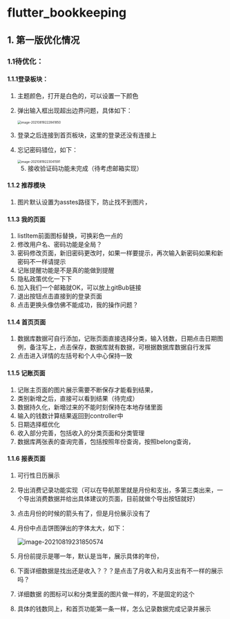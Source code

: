 # flutter_bookkeeping

## 1. 第一版优化情况

### 1.1待优化：

#### 1.1.1登录板块：

1. 主题颜色，打开是白色的，可以设置一下颜色

2. 弹出输入框出现超出边界问题，具体如下：

   <img src="E:/md%E6%96%87%E4%BB%B6/md%E6%96%87%E4%BB%B6%E5%9B%BE%E7%89%87/image-20210819222841850.png" alt="image-20210819222841850" style="zoom:50%;" />

3. 登录之后连接到首页板块，这里的登录还没有连接上

4. 忘记密码错位，如下：

   <img src="E:/md%E6%96%87%E4%BB%B6/md%E6%96%87%E4%BB%B6%E5%9B%BE%E7%89%87/image-20210819223041591.png" alt="image-20210819223041591" style="zoom:50%;" />

   5. 接收验证码功能未完成（待考虑邮箱实现）

#### 1.1.2  推荐模块

1. 图片默认设置为asstes路径下，防止找不到图片，

#### 1.1.3 我的页面

1. listItem前面图标替换，可换彩色一点的
2. 修改用户名、密码功能是全局？
3. 密码修改页面，新旧密码更改时，如果一样要提示，再次输入新密码如果和新密码不一样请提示
4. 记账提醒功能是不是真的能做到提醒
5. 隐私政策优化一下下
6. 加入我们一个邮箱就OK，可以放上gitBub链接
7. 退出按钮点击直接到的登录页面
8. 点击更换头像仿佛不能成功，我的操作问题？

#### 1.1.4 首页页面

1. 数据库数据可自行添加，记账页面直接选择分类，输入钱数，日期点击日期图例，备注写上，点击保存，数据库就有数据，可根据数据库数据自行发挥
2. 点击进入详情的左括号和个人中心保持一致

#### 1.1.5 记账页面

1. 记账主页面的图片展示需要不断保存才能看到结果，
2. 类别新增之后，直接可以看到结果（待完成）
3. 数据持久化，新增过来的不能时刻保持在本地存储里面
4. 输入的钱数计算结果返回到controller中
5. 日期选择框优化
6. 收入部分完善，包括收入的分类页面和分类管理
7. 数据库两张表的查询完善，包括按照年份查询，按照belong查询，

#### 1.1.6 报表页面

1. 可行性日历展示

2. 导出消费记录功能实现（可以在导航那里就是月份和支出，多第三类出来，一个导出消费数据并给出具体建议的页面，目前就做个导出按钮就好）

3. 点击月份的时候的箭头有了，但是月份展示没有了

4. 月份中点击饼图弹出的字体太大，如下：

   ![image-20210819231850574](E:/md%E6%96%87%E4%BB%B6/md%E6%96%87%E4%BB%B6%E5%9B%BE%E7%89%87/image-20210819231850574.png)

5. 月份前提示是哪一年，默认是当年，展示具体的年份，

6. 下面详细数据是找出还是收入？？？是点击了月收入和月支出有不一样的展示吗？

7. 详细数据 的图标可以和分类里面的图片做一样的，不是固定的这个

8. 具体的钱数同上，和首页功能第一条一样，怎么记录数据完成记录并展示

   









